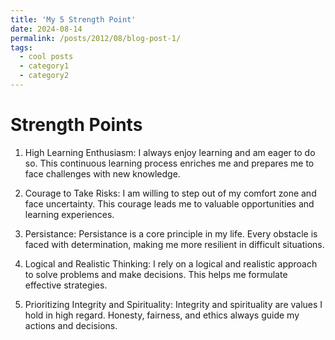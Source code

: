```yaml
---
title: 'My 5 Strength Point'
date: 2024-08-14
permalink: /posts/2012/08/blog-post-1/
tags:
  - cool posts
  - category1
  - category2
---
```


Strength Points
======
1. High Learning Enthusiasm: I always enjoy learning and am eager to do so. This continuous learning process enriches me and prepares me to face challenges with new knowledge.

2. Courage to Take Risks: I am willing to step out of my comfort zone and face uncertainty. This courage leads me to valuable opportunities and learning experiences.

3. Persistance: Persistance is a core principle in my life. Every obstacle is faced with determination, making me more resilient in difficult situations.

4. Logical and Realistic Thinking: I rely on a logical and realistic approach to solve problems and make decisions. This helps me formulate effective strategies.

5. Prioritizing Integrity and Spirituality: Integrity and spirituality are values I hold in high regard. Honesty, fairness, and ethics always guide my actions and decisions.